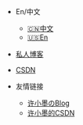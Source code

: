 <!-- _navbar.md -->
<!-- 导航栏 -->

* En/中文
  * [:cn:中文](/)  
  * [:us:En](/en/)


* [私人博客](https://angelxyj.gitee.io/xuxiaomo.blog/)

* [CSDN](https://blog.csdn.net/qq_60306931)

* 友情链接
  * [许小墨のBlog](https://angelxyj.gitee.io/xuxiaomo.blog/)
  * [许小墨的CSDN](https://blog.csdn.net/qq_60306931)